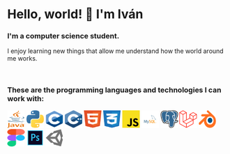 # Hello, world! 👋 I'm Iván

<h3>I'm a computer science student. </h3> 

I enjoy learning new things that allow me understand how the world around me works.

<br>

<h3>These are the programming languages and technologies I can work with:</h3>
<div style="inline-block">
  <img src="https://github.com/luisrico5562/luisrico5562/blob/main/icons/java.svg" alt="Java" width="40" height="40"/>
  <img src="https://github.com/luisrico5562/luisrico5562/blob/main/icons/python.svg" alt="Python" width="40" height="40"/>
  <img src="https://github.com/luisrico5562/luisrico5562/blob/main/icons/c.svg" alt="C" width="40" height="40"/>
  <img src="https://github.com/luisrico5562/luisrico5562/blob/main/icons/c++.svg" alt="C++" width="40" height="40"/>
  <img src="https://github.com/luisrico5562/luisrico5562/blob/main/icons/html.svg" alt="HTML" width="40" height="40"/>
  <img src="https://github.com/luisrico5562/luisrico5562/blob/main/icons/css.svg" alt="CSS" width="40" height="40"/>
  <img src="https://github.com/luisrico5562/luisrico5562/blob/main/icons/javascript.svg" alt="JavaScript" width="40" height="40"/>
  <img src="https://github.com/luisrico5562/luisrico5562/blob/main/icons/mysql.svg" alt="MySQL" width="40" height="40"/>
  <img src="https://github.com/luisrico5562/luisrico5562/blob/main/icons/postgresql.svg" alt="PostgreSQL" width="40" height="40"/>
  <img src="https://github.com/luisrico5562/luisrico5562/blob/main/icons/laravel.svg" alt="Laravel" width="40" height="40"/>
  <img src="https://github.com/luisrico5562/luisrico5562/blob/main/icons/blender.svg" alt="Blender" width="40" height="40"/>
  <img src="https://github.com/luisrico5562/luisrico5562/blob/main/icons/figma.svg" alt="Figma" width="40" height="40"/>
  <img src="https://github.com/luisrico5562/luisrico5562/blob/main/icons/photoshop.svg" alt="Photoshop" width="40" height="40"/>
  <img src="https://github.com/luisrico5562/luisrico5562/blob/main/icons/unity.svg" alt="Unity" width="40" height="40"/>
</div>
